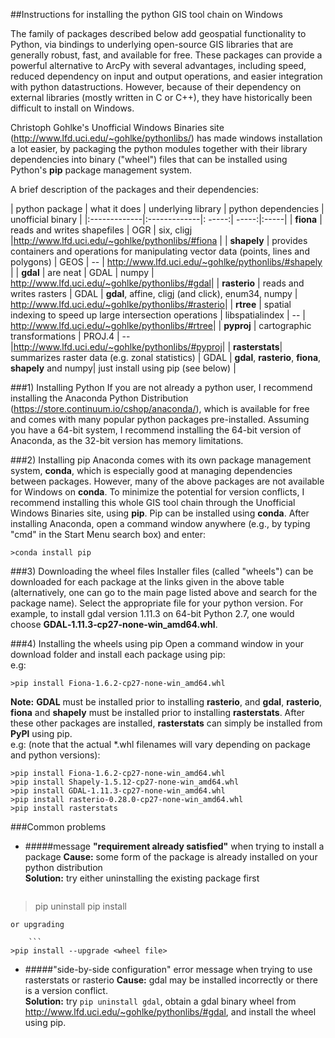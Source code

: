 ##Instructions for installing the python GIS tool chain on Windows

The family of packages described below add geospatial functionality to Python, via bindings to underlying open-source GIS libraries that are generally robust, fast, and available for free. These packages can provide a powerful alternative to ArcPy with several advantages, including speed, reduced dependency on input and output operations, and easier integration with python datastructions. However, because of their dependency on external libraries (mostly written in C or C++), they have historically been difficult to install on Windows.

Christoph Gohlke's Unofficial Windows Binaries site (<http://www.lfd.uci.edu/~gohlke/pythonlibs/>) has made windows installation a lot easier, by packaging the python modules together with their library dependencies into binary ("wheel") files that can be installed using Python's **pip** package management system.

A brief description of the packages and their dependencies:

| python package         | what it does | underlying library  | python dependencies | unofficial binary |
|:-------------|:-------------|: -----:| -----:|:-----|
| **fiona**     | reads and writes shapefiles | OGR | six, cligj |<http://www.lfd.uci.edu/~gohlke/pythonlibs/#fiona>  |
| **shapely**   | provides containers and operations for manipulating vector data (points, lines and polygons)      |  GEOS | -- | <http://www.lfd.uci.edu/~gohlke/pythonlibs/#shapely> |
| **gdal** | are neat      |  GDAL | numpy |  <http://www.lfd.uci.edu/~gohlke/pythonlibs/#gdal>|
| **rasterio**     | reads and writes rasters | GDAL | **gdal**, affine, cligj (and click), enum34, numpy | <http://www.lfd.uci.edu/~gohlke/pythonlibs/#rasterio>|
| **rtree**     | spatial indexing to speed up large intersection operations | libspatialindex | -- | <http://www.lfd.uci.edu/~gohlke/pythonlibs/#rtree>|
| **pyproj**     | cartographic transformations | PROJ.4 | -- |<http://www.lfd.uci.edu/~gohlke/pythonlibs/#pyproj>|
| **rasterstats**| summarizes raster data (e.g. zonal statistics)  | GDAL | **gdal**, **rasterio**, **fiona**, **shapely** and numpy| just install using pip (see below) |



###1) Installing Python
If you are not already a python user, I recommend installing the Anaconda Python Distribution (<https://store.continuum.io/cshop/anaconda/>), which is available for free and comes with many popular python packages pre-installed. Assuming you have a 64-bit system, I recommend installing the 64-bit version of Anaconda, as the 32-bit version has memory limitations.

###2) Installing pip
Anaconda comes with its own package management system, **conda**, which is especially good at managing dependencies between packages. However, many of the above packages are not available for Windows on **conda**. To minimize the potential for version conflicts, I recommend installing this whole GIS tool chain through the Unofficial Windows Binaries site, using **pip**. Pip can be installed using **conda**. After installing Anaconda, open a command window anywhere (e.g., by typing "cmd" in the Start Menu search box) and enter:  

```  
>conda install pip  
```
###3) Downloading the wheel files
Installer files (called "wheels") can be downloaded for each package at the links given in the above table (alternatively, one can go to the main page listed above and search for the package name). Select the appropriate file for your python version. For example, to install gdal version 1.11.3 on 64-bit Python 2.7, one would choose **GDAL‑1.11.3‑cp27‑none‑win_amd64.whl**.

###4) Installing the wheels using pip
Open a command window in your download folder and install each package using pip:  
e.g:

```
>pip install Fiona-1.6.2-cp27-none-win_amd64.whl
```
**Note:** **GDAL** must be installed prior to installing **rasterio**, and **gdal**, **rasterio**, **fiona** and **shapely** must be installed prior to installing **rasterstats**. After these other packages are installed, **rasterstats** can simply be installed from **PyPl** using pip.  
e.g:
(note that the actual *.whl filenames will vary depending on package and python versions):

```
>pip install Fiona-1.6.2-cp27-none-win_amd64.whl
>pip install Shapely-1.5.12-cp27-none-win_amd64.whl
>pip install GDAL-1.11.3-cp27-none-win_amd64.whl
>pip install rasterio-0.28.0-cp27-none-win_amd64.whl
>pip install rasterstats
```
###Common problems
* #####message **"requirement already satisfied"** when trying to install a package 
	**Cause:** some form of the package is already installed on your python distribution  
	**Solution:** try either uninstalling the existing package first

	```
>pip uninstall <packagename>
>pip install <wheel file>
```
or upgrading
  
	```
>pip install --upgrade <wheel file>
```
* #####"side-by-side configuration" error message when trying to use rasterstats or rasterio
	**Cause:** gdal may be installed incorrectly or there is a version conflict.  
	**Solution:** try ```pip uninstall gdal```, obtain a gdal binary wheel from <http://www.lfd.uci.edu/~gohlke/pythonlibs/#gdal>, and install the wheel using pip.
